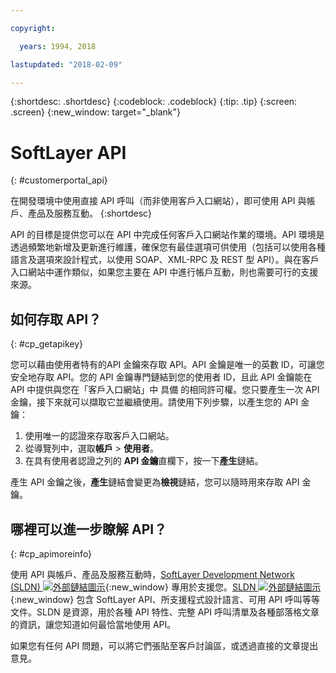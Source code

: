 ```yaml
---

copyright:

  years: 1994, 2018

lastupdated: "2018-02-09"

---
```


{:shortdesc: .shortdesc}
{:codeblock: .codeblock}
{:tip: .tip}
{:screen: .screen}
{:new_window: target="_blank"}


# SoftLayer API
{: #customerportal_api}

在開發環境中使用直接 API 呼叫（而非使用客戶入口網站），即可使用 API 與帳戶、產品及服務互動。
{:shortdesc}

API 的目標是提供您可以在 API 中完成任何客戶入口網站作業的環境。API 環境是透過頻繁地新增及更新進行維護，確保您有最佳選項可供使用（包括可以使用各種語言及選項來設計程式，以使用 SOAP、XML-RPC 及 REST 型 API）。與在客戶入口網站中運作類似，如果您主要在 API 中進行帳戶互動，則也需要可行的支援來源。

## 如何存取 API？
{: #cp_getapikey}

您可以藉由使用者特有的API 金鑰來存取 API。API 金鑰是唯一的英數 ID，可讓您安全地存取 API。您的 API 金鑰專門鏈結到您的使用者 ID，且此 API 金鑰能在 API 中提供與您在「客戶入口網站」中 具備 的相同許可權。您只要產生一次 API 金鑰，接下來就可以擷取它並繼續使用。請使用下列步驟，以產生您的 API 金鑰：

1. 使用唯一的認證來存取客戶入口網站。
2. 從導覽列中，選取**帳戶** > **使用者**。
3. 在具有使用者認證之列的 **API 金鑰**直欄下，按一下**產生**鏈結。

產生 API 金鑰之後，**產生**鏈結會變更為**檢視**鏈結，您可以隨時用來存取 API 金鑰。

## 哪裡可以進一步瞭解 API？
{: #cp_apimoreinfo}

使用 API 與帳戶、產品及服務互動時，[SoftLayer Development Network (SLDN) ![外部鏈結圖示](../icons/launch-glyph.svg)](http://sldn.softlayer.com/){:new_window} 專用於支援您。[SLDN ![外部鏈結圖示](../icons/launch-glyph.svg)](http://sldn.softlayer.com/){:new_window} 包含 SoftLayer API、所支援程式設計語言、可用 API 呼叫等等文件。SLDN 是資源，用於各種 API 特性、完整 API 呼叫清單及各種部落格文章的資訊，讓您知道如何最恰當地使用 API。


如果您有任何 API 問題，可以將它們張貼至客戶討論區，或透過直接的文章提出意見。
